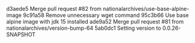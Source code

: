 d3aede5 Merge pull request #82 from nationalarchives/use-base-alpine-image
9c91a58 Remove unnecessary wget command
95c3b66 Use base alpine image with jdk 15 installed
ade9a52 Merge pull request #81 from nationalarchives/version-bump-64
5ab0dc1 Setting version to 0.0.26-SNAPSHOT
